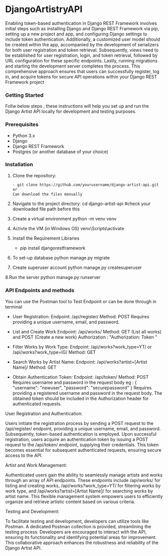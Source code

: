 # DjangoArtistryAPI
Enabling token-based authentication in Django REST Framework involves initial steps such as installing Django and Django REST Framework via pip, setting up a new project and app, and configuring Django settings to include token authentication. Additionally, a customized user model should be created within the app, accompanied by the development of serializers for both user registration and token retrieval. Subsequently, views need to be established for user registration, login, and token retrieval, followed by URL configuration for these specific endpoints. Lastly, running migrations and starting the development server completes the process. This comprehensive approach ensures that users can successfully register, log in, and acquire tokens for secure API operations within your Django REST Framework project

### Getting Started  

Follw below steps , these instructions will help you set up and run the Django Artist API locally for development and testing purposes.

### Prerequisites

- Python 3.x
- Django
- Django REST Framework
- Postgres (or another database of your choice)

### Installation

1. Clone the repository:

   ```bash
   - git clone https://github.com/yourusername/django-artist-api.git
   or
   Can download the files manually
   
2. Navigate to the project directory:
   cd django-artist-api  #check your downloaded file path before this
   
3. Create a virtual environment
   python -m venv venv
   
4. Activte the VM (in Windows OS)
   venv\Scripts\activate
   
5. Install the Requirement Libraries
   - pip install djangorestframework
     
6. To set-up database
   python manage.py migrate
   
7. Create superuser account
   python manage.py createsuperuser

8.Run the server
   python manage.py runserver
   

### API Endpoints and methods
You can use the Postman tool to Test Endpoint or can be done through in terminal

   - User Registration:
       Endpoint: /api/register/
       Method: POST
       Requires providing a unique username, email, and password.
       
   - List and Create Work
       Endpoint: /api/works/
       Method: GET (List all works) and POST (Create a new work)
       Authorization : "Authorization: Token <your-access-token>"

   - Filter Works by Work Type:
       Endpoint: /api/works?work_type=YT/ or /api/works?work_type=IG/
       Method: GET
     
   - Search Works by Artist Name:
       Endpoint: /api/works?artist=[Artist Name]/
       Method: GET

   - Obtain Authentication Token:
       Endpoint: /api/token/
       Method: POST
       Requires username and password in the request body
           eg : {
                    "username": "newuser",
                    "password": "securepassword"
                }
       Requires providing a registered username and password in the request body.
       The obtained token should be included in the Authorization header for authenticated requests.


User Registration and Authentication:

Users initiate the registration process by sending a POST request to the /api/register/ endpoint, providing a unique username, email, and password. Subsequently, token-based authentication is employed. Upon successful registration, users acquire an authentication token by issuing a POST request to the /api/token/ endpoint, supplying their credentials. This token becomes essential for subsequent authenticated requests, ensuring secure access to the API.

Artist and Work Management:

Authenticated users gain the ability to seamlessly manage artists and works through an array of API endpoints. These endpoints include /api/works/ for listing and creating works, /api/works?work_type=YT/ for filtering works by work type, and /api/works?artist=[Artist Name]/ for searching works by artist name. This flexible management system empowers users to efficiently organize and retrieve artistic content based on various criteria.

Testing and Development:

To facilitate testing and development, developers can utilize tools like Postman. A dedicated Postman collection is provided, streamlining the testing process. Developers are encouraged to interact with the API, ensuring its functionality and identifying potential areas for improvement. This collaborative approach enhances the robustness and reliability of the Django Artist API.
